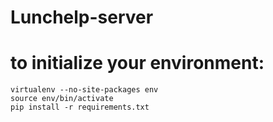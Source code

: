 Lunchelp-server
===============


# to initialize your environment:

    virtualenv --no-site-packages env
    source env/bin/activate
    pip install -r requirements.txt
